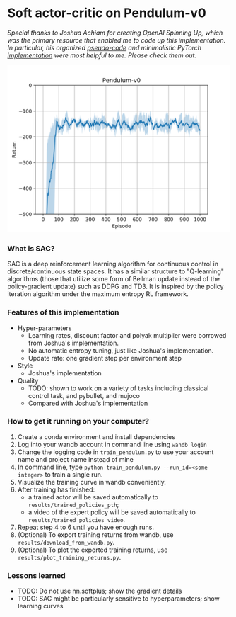 # Soft actor-critic on Pendulum-v0

*Special thanks to Joshua Achiam for creating OpenAI Spinning Up, which was the primary resource that enabled me to code up this implementation. In particular, his organized [pseudo-code](https://spinningup.openai.com/en/latest/algorithms/sac.html#pseudocode) and minimalistic PyTorch [implementation](https://github.com/openai/spinningup/tree/master/spinup/algos/pytorch/sac) were most helpful to me. Please check them out.*

<img src="results/training_returns_svg/Pendulum-v0.svg">

### What is SAC?

SAC is a deep reinforcement learning algorithm for continuous control in discrete/continuous state spaces. It has a similar structure to "Q-learning" algorithms (those that utilize some form of Bellman update instead of the policy-gradient update) such as DDPG and TD3. It is inspired by the policy iteration algorithm under the maximum entropy RL framework. 

### Features of this implementation

- Hyper-parameters
  - Learning rates, discount factor and polyak multiplier were borrowed from Joshua's implementation.
  - No automatic entropy tuning, just like Joshua's implementation.
  - Update rate: one gradient step per environment step
- Style
  - Joshua's implementation 
- Quality
  - TODO: shown to work on a variety of tasks including classical control task, and pybullet, and mujoco
  - Compared with Joshua's implementation

### How to get it running on your computer?

1. Create a conda environment and install dependencies
2. Log into your wandb account in command line using `wandb login`
3. Change the logging code in `train_pendulum.py` to use your account name and project name instead of mine
4. In command line, type `python train_pendulum.py --run_id=<some integer>` to train a single run.
5. Visualize the training curve in wandb conveniently.
6. After training has finished:
    - a trained actor will be saved automatically to `results/trained_policies_pth`;
    - a video of the expert policy will be saved automatically to `results/trained_policies_video`.
7. Repeat step 4 to 6 until you have enough runs.
8. (Optional) To export training returns from wandb, use `results/download_from_wandb.py`.
9. (Optional) To plot the exported training returns, use `results/plot_training_returns.py`.

### Lessons learned

- TODO: Do not use nn.softplus; show the gradient details
- TODO: SAC might be particularly sensitive to hyperparameters; show learning curves
